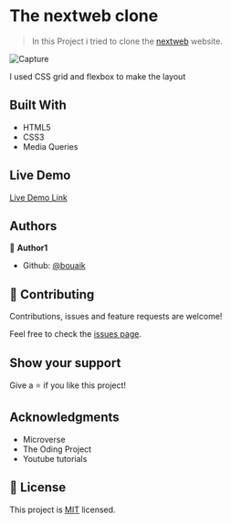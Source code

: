 # The nextweb clone

> In this Project i tried to clone the [nextweb](https://thenextweb.com/.com) website.

![Capture](https://user-images.githubusercontent.com/45256093/73861057-cc3cdd80-483c-11ea-8fc2-4809295ebbb7.JPG)


I used CSS grid and flexbox to make the layout

## Built With

- HTML5
- CSS3
- Media Queries

## Live Demo

[Live Demo Link](https://rawcdn.githack.com/bouaik/The-Nex--Wep/32d5e8d9443375941a0d2ffdce4f5aa73d2e87c0/index.html)


## Authors

👤 **Author1**

- Github: [@bouaik](https://github.com/bouaik)

## 🤝 Contributing

Contributions, issues and feature requests are welcome!

Feel free to check the [issues page](https://github.com/bouaik/The-Nex--Wep/issues).

## Show your support

Give a ⭐️ if you like this project!

## Acknowledgments

- Microverse
- The Oding Project
- Youtube tutorials

## 📝 License

This project is [MIT](lic.url) licensed.
